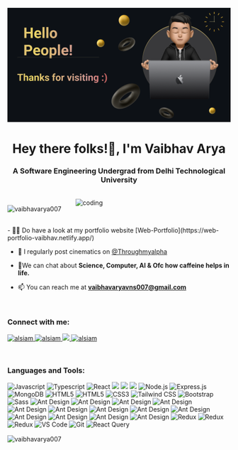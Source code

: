 ![logo](https://github.com/VaibhavArya007/VaibhavArya007/blob/main/Slice%202.png)
<h1 align="center">Hey there folks!👋, I'm Vaibhav Arya</h1>
<h3 align="center">A Software Engineering Undergrad from Delhi Technological University</h3>
<br/>
<img align="right" alt="coding" width="350" src="https://media2.giphy.com/media/2IudUHdI075HL02Pkk/giphy.gif?cid=6c09b952071uby3lihmr3o0wb82bmo0ayi7da6960zjvyp6i&ep=v1_gifs_search&rid=giphy.gif&ct=g">

<p align="left"> <img src="https://komarev.com/ghpvc/?username=vaibhavarya007&label=Profile%20views&color=0e75b6&style=flat" alt="vaibhavarya007" /> </p>
<br/>
- 👨‍💻 Do have a look at my portfolio website [Web-Portfolio](https://web-portfolio-vaibhav.netlify.app/)

- 📝 I regularly post cinematics on [@Throughmyalpha](https://www.instagram.com/throughmyalpha/)

- 💬We can chat about **Science, Computer, AI & Ofc how caffeine helps in life.**

- 📫 You can reach me at **vaibhavaryavns007@gmail.com**
<br/>
<h3 align="left">Connect with me:</h3>
<p align="left">
 <a href="https://alsiam.com" target="blank">
  <img src="https://img.shields.io/badge/Website-DC143C?style=for-the-badge&logo=medium&logoColor=white" alt="alsiam" />
 </a>
 <a href="https://linkedin.com/in/al-siam" target="_blank">
  <img src="https://img.shields.io/badge/LinkedIn-0077B5?style=for-the-badge&logo=linkedin&logoColor=white" alt="alsiam"/>
 </a>
 <!-- <a href="https://dev.to/alsiam" target="_blank">
  <img src="https://img.shields.io/badge/dev.to-0A0A0A?style=for-the-badge&logo=dev.to&logoColor=white" alt="alsiam" />
 </a> -->
 <a href="https://twitter.com/_alsiam" target="_blank">
  <img src="https://img.shields.io/badge/Twitter-1DA1F2?style=for-the-badge&logo=twitter&logoColor=white" />
 </a>
 <a href="https://instagram.com/_alsiam" target="_blank">
  <img src="https://img.shields.io/badge/Instagram-fe4164?style=for-the-badge&logo=instagram&logoColor=white" alt="alsiam" />
 </a>
</p>


<br/>
<h3 align="left">Languages and Tools:</h3>
<p align="left">
  <img src="https://img.shields.io/badge/Javascript-F0DB4F?style=for-the-badge&labelColor=black&logo=javascript&logoColor=F0DB4F" alt="Javascript">
  <img src="https://img.shields.io/badge/Typescript-007acc?style=for-the-badge&labelColor=black&logo=typescript&logoColor=007acc" alt="Typescript">
  <img src="https://img.shields.io/badge/React-61DBFB?style=for-the-badge&labelColor=black&logo=react&logoColor=61DBFB" alt="React">
  <img src="https://img.shields.io/badge/Recoil-3578E5.svg?style=for-the-badge&logo=Recoil&logoColor=white">
  <img src=" https://img.shields.io/badge/React_Router-CA4245?style=for-the-badge&logo=react-router&logoColor=white">
  <img src="https://img.shields.io/badge/Postman-FF6C37.svg?style=for-the-badge&logo=Postman&logoColor=white">
  <img src="https://img.shields.io/badge/Node.js-3C873A?style=for-the-badge&labelColor=black&logo=node.js&logoColor=3C873A" alt="Node.js">
  <img src="https://img.shields.io/badge/Express.js-000000?style=for-the-badge&logo=express&logoColor=white" alt="Express.js">
  <img src="https://img.shields.io/badge/MongoDB-4EA94B?style=for-the-badge&logo=mongodb&logoColor=white" alt="MongoDB">
  <img src="https://img.shields.io/badge/HTML5-E34F26?style=for-the-badge&logo=html5&logoColor=white" alt="HTML5">
  <img src="https://img.shields.io/badge/JWT-black?style=for-the-badge&logo=JSON%20web%20tokens" alt="HTML5">
  <img src="https://img.shields.io/badge/CSS3-1572B6?style=for-the-badge&logo=css3&logoColor=white" alt="CSS3">
  <img src="https://img.shields.io/badge/Tailwind_CSS-06B6D4?style=for-the-badge&logo=tailwindcss&logoColor=white" alt="Tailwind CSS">
  <img src="https://img.shields.io/badge/Bootstrap-563D7C?style=for-the-badge&logo=bootstrap&logoColor=white" alt="Bootstrap">
  <img src="https://img.shields.io/badge/Google%20Colab-F9AB00.svg?style=for-the-badge&logo=Google-Colab&logoColor=white" alt="Sass">
  <img src="https://img.shields.io/badge/C++-00599C.svg?style=for-the-badge&logo=C++&logoColor=white" alt="Ant Design">
   <img src="https://img.shields.io/badge/C-A8B9CC.svg?style=for-the-badge&logo=C&logoColor=black" alt="Ant Design">
   <img src="https://img.shields.io/badge/Python-3776AB.svg?style=for-the-badge&logo=Python&logoColor=white" alt="Ant Design">
   <img src="https://img.shields.io/badge/Jupyter-F37626.svg?style=for-the-badge&logo=Jupyter&logoColor=white" alt="Ant Design">
   <img src="https://img.shields.io/badge/pandas-150458.svg?style=for-the-badge&logo=pandas&logoColor=white" alt="Ant Design">
   <img src="https://img.shields.io/badge/NumPy-013243.svg?style=for-the-badge&logo=NumPy&logoColor=white" alt="Ant Design">
   <img src="https://img.shields.io/badge/scikitlearn-F7931E.svg?style=for-the-badge&logo=scikit-learn&logoColor=white" alt="Ant Design">
   <img src="https://img.shields.io/badge/Tableau-E97627.svg?style=for-the-badge&logo=Tableau&logoColor=white" alt="Ant Design">
   <img src="https://img.shields.io/badge/Microsoft%20Excel-217346.svg?style=for-the-badge&logo=Microsoft-Excel&logoColor=white" alt="Ant Design">
   <img src="https://img.shields.io/badge/Figma-F24E1E.svg?style=for-the-badge&logo=Figma&logoColor=white" alt="Ant Design">
   <img src="https://img.shields.io/badge/Canva-00C4CC.svg?style=for-the-badge&logo=Canva&logoColor=white" alt="Ant Design">
   <img src="https://img.shields.io/badge/IBM%20Cloud-1261FE.svg?style=for-the-badge&logo=IBM-Cloud&logoColor=white" alt="Ant Design">
   <img src="https://img.shields.io/badge/Visual%20Studio-5C2D91.svg?style=for-the-badge&logo=Visual-Studio&logoColor=white" alt="Ant Design">
 
  <img src="https://img.shields.io/badge/MySQL-4479A1.svg?style=for-the-badge&logo=MySQL&logoColor=white" alt="Redux">
 <img src="https://img.shields.io/badge/Overleaf-47A141.svg?style=for-the-badge&logo=Overleaf&logoColor=white" alt="Redux">
  <img src="https://img.shields.io/badge/Netlify-00C7B7.svg?style=for-the-badge&logo=Netlify&logoColor=white" alt="Redux">

  <img src="https://img.shields.io/badge/VS_Code-0078D7?style=for-the-badge&logo=visualstudiocode&logoColor=white" alt="VS Code">
  <img src="https://img.shields.io/badge/Git-F05032?style=for-the-badge&logo=git&logoColor=white" alt="Git">
  <img src="https://img.shields.io/badge/Adobe%20Lightroom-31A8FF.svg?style=for-the-badge&logo=Adobe-Lightroom&logoColor=white" alt="React Query">
  <br/>
</p>


<p><img align="center" src="https://github-readme-streak-stats.herokuapp.com/?user=vaibhavarya007&" alt="vaibhavarya007" /></p>
